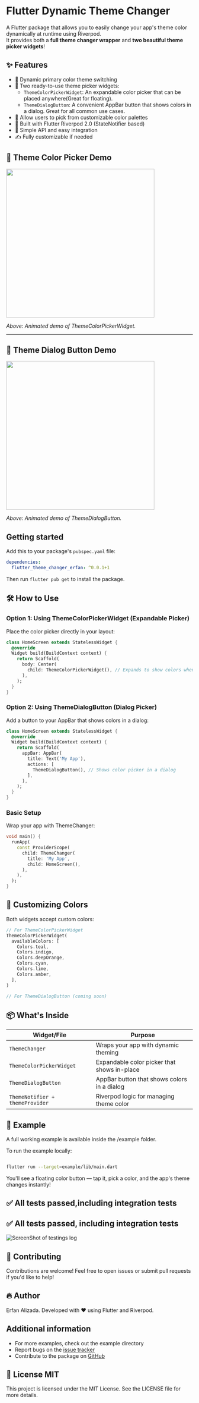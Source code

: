 # Flutter Dynamic Theme Changer

A Flutter package that allows you to easily change your app's theme color dynamically at runtime using Riverpod.  
It provides both a **full theme changer wrapper** and **two beautiful theme picker widgets**!

## ✨  Features

- 🎨 Dynamic primary color theme switching
- 🧩 Two ready-to-use theme picker widgets:
  - `ThemeColorPickerWidget`: An expandable color picker that can be placed anywhere(Great for floating).
  - `ThemeDialogButton`: A convenient AppBar button that shows colors in a dialog. Great for all common use cases.
- 🌈 Allow users to pick from customizable color palettes
- 🚀 Built with Flutter Riverpod 2.0 (StateNotifier based)
- 🎯 Simple API and easy integration
- ✍️ Fully customizable if needed


<h2>🎥 Theme Color Picker Demo</h2>

<img src="https://raw.githubusercontent.com/erfanalizada/flutter_theme_changer_erfan/main/ThemeColorPickerWidget.gif" width="400"/>

<p><i>Above: Animated demo of ThemeColorPickerWidget.</i></p>

---

<h2>🎥 Theme Dialog Button Demo</h2>

<img src="https://raw.githubusercontent.com/erfanalizada/flutter_theme_changer_erfan/main/ThemeDialogButton.gif" width="400"/>

<p><i>Above: Animated demo of ThemeDialogButton.</i></p>





## Getting started

Add this to your package's `pubspec.yaml` file:

```yaml
dependencies:
  flutter_theme_changer_erfan: ^0.0.1+1
```
Then run `flutter pub get` to install the package.

## 🛠️ How to Use

### Option 1: Using ThemeColorPickerWidget (Expandable Picker)
Place the color picker directly in your layout:

```dart
class HomeScreen extends StatelessWidget {
  @override
  Widget build(BuildContext context) {
    return Scaffold(
      body: Center(
        child: ThemeColorPickerWidget(), // Expands to show colors when tapped
      ),
    );
  }
}
```

### Option 2: Using ThemeDialogButton (Dialog Picker)
Add a button to your AppBar that shows colors in a dialog:

```dart
class HomeScreen extends StatelessWidget {
  @override
  Widget build(BuildContext context) {
    return Scaffold(
      appBar: AppBar(
        title: Text('My App'),
        actions: [
          ThemeDialogButton(), // Shows color picker in a dialog
        ],
      ),
    );
  }
}
```

### Basic Setup
Wrap your app with ThemeChanger:

```dart
void main() {
  runApp(
    const ProviderScope(
      child: ThemeChanger(
        title: 'My App',
        child: HomeScreen(),
      ),
    ),
  );
}
```

## 🎨 Customizing Colors

Both widgets accept custom colors:

```dart
// For ThemeColorPickerWidget
ThemeColorPickerWidget(
  availableColors: [
    Colors.teal,
    Colors.indigo,
    Colors.deepOrange,
    Colors.cyan,
    Colors.lime,
    Colors.amber,
  ],
)

// For ThemeDialogButton (coming soon)
```

## 📦 What's Inside

Widget/File | Purpose
---|---
`ThemeChanger` | Wraps your app with dynamic theming
`ThemeColorPickerWidget` | Expandable color picker that shows in-place
`ThemeDialogButton` | AppBar button that shows colors in a dialog
`ThemeNotifier + themeProvider` | Riverpod logic for managing theme color


## 📲 Example

A full working example is available inside the /example folder.

To run the example locally:

```bash

flutter run --target=example/lib/main.dart

```
You'll see a floating color button — tap it, pick a color, and the app's theme changes instantly!

## ✅ All tests passed,including integration tests 

## ✅ All tests passed, including integration tests

![ScreenShot of testings log](https://raw.githubusercontent.com/erfanalizada/flutter_theme_changer_erfan/main/all_tests_passed.png)

## 🙌 Contributing
Contributions are welcome!
Feel free to open issues or submit pull requests if you'd like to help!

## 🔥 Author
Erfan Alizada. Developed with ❤️ using Flutter and Riverpod.

## Additional information

- For more examples, check out the example directory
- Report bugs on the [issue tracker](https://github.com/erfanalizada/flutter_theme_changer_erfan/issues)
- Contribute to the package on [GitHub](https://github.com/erfanalizada/flutter_theme_changer_erfan)


## 📄 License MIT
This project is licensed under the MIT License.
See the LICENSE file for more details.

